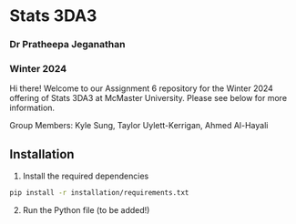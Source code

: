 # Stats 3DA3
### Dr Pratheepa Jeganathan
### Winter 2024

Hi there! Welcome to our Assignment 6 repository for the Winter 2024 offering of Stats 3DA3 at McMaster University. Please see below for more information.

Group Members: Kyle Sung, Taylor Uylett-Kerrigan, Ahmed Al-Hayali

## Installation

1. Install the required dependencies

```bash
pip install -r installation/requirements.txt
```

2. Run the Python file (to be added!)